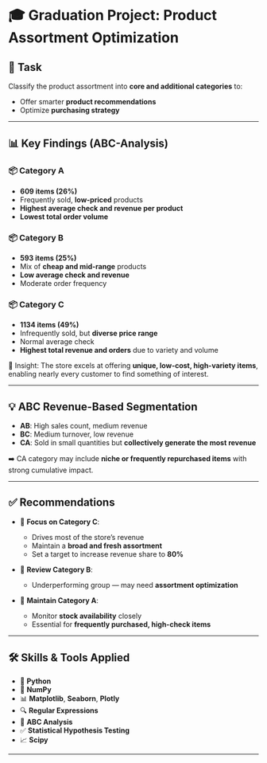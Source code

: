 # 🎓 Graduation Project: Product Assortment Optimization

## 📝 Task

Classify the product assortment into **core and additional categories** to:
- Offer smarter **product recommendations**
- Optimize **purchasing strategy**

---

## 📊 Key Findings (ABC-Analysis)

### 📦 Category A
- **609 items (26%)**
- Frequently sold, **low-priced** products
- **Highest average check and revenue per product**
- **Lowest total order volume**

### 📦 Category B
- **593 items (25%)**
- Mix of **cheap and mid-range** products
- **Low average check and revenue**
- Moderate order frequency

### 📦 Category C
- **1134 items (49%)**
- Infrequently sold, but **diverse price range**
- Normal average check
- **Highest total revenue and orders** due to variety and volume

🧠 Insight: The store excels at offering **unique, low-cost, high-variety items**, enabling nearly every customer to find something of interest.

---

## 💡 ABC Revenue-Based Segmentation

- **AB**: High sales count, medium revenue
- **BC**: Medium turnover, low revenue
- **CA**: Sold in small quantities but **collectively generate the most revenue**

➡️ CA category may include **niche or frequently repurchased items** with strong cumulative impact.

---

## ✅ Recommendations

- 🔹 **Focus on Category C**:
  - Drives most of the store’s revenue
  - Maintain a **broad and fresh assortment**
  - Set a target to increase revenue share to **80%**

- 🔸 **Review Category B**:
  - Underperforming group — may need **assortment optimization**

- 🔹 **Maintain Category A**:
  - Monitor **stock availability** closely
  - Essential for **frequently purchased, high-check items**

---

## 🛠 Skills & Tools Applied

- 🐍 **Python**
- 📐 **NumPy**
- 📊 **Matplotlib**, **Seaborn**, **Plotly**
- 🔍 **Regular Expressions**
- 🧮 **ABC Analysis**
- ✅ **Statistical Hypothesis Testing**
- 📈 **Scipy**

---

